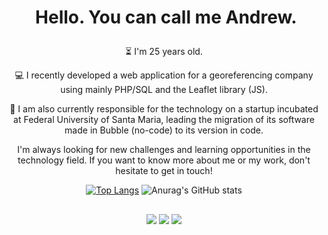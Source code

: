 # <p align="center"> &nbsp;Hello. You can call me Andrew.</p>


<p align="center">⏳ I'm 25 years old.
<p align="center">💻 I recently developed a web application for a georeferencing company using mainly PHP/SQL and the Leaflet library (JS).
<p align="center">🚀 I am also currently responsible for the technology on a startup incubated at Federal University of Santa Maria, leading the migration of its software made in Bubble (no-code) to its version in code.
<p align="center"> I'm always looking for new challenges and learning opportunities in the technology field. If you want to know more about me or my work, don't hesitate to get in touch!</p>





<div align="center">
  
  
[![Top Langs](https://github-readme-stats.vercel.app/api/top-langs/?username=noobandrew&layout=donut&theme=dark&langs_count=8)](https://github.com/anuraghazra/github-readme-stats)
![Anurag's GitHub stats](https://github-readme-stats.vercel.app/api?username=noobandrew&show_icons=true&theme=dark)
  <div>
  
  
 



## 
<p align="center"><a href="https://www.linkedin.com/in/hammelandrew/" target="_blank"><img src="https://img.shields.io/badge/-ANDREW HAMMEL-%230077B5?style=for-the-badge&logo=linkedin&logoColor=white" target="_blank"></a>
  <a href="https://instagram.com/hammelandrew" target="_blank"><img src="https://img.shields.io/badge/-hammelandrew-%23E4405F?style=for-the-badge&logo=instagram&logoColor=white" target="_blank"></a>
   <a href = "mailto:andrewhammelcontato@gmail.com"><img src="https://img.shields.io/badge/-GMAIL-%23333?style=for-the-badge&logo=gmail&logoColor=RED" target="_blank"></a>
